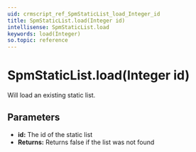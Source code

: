 ```yaml
---
uid: crmscript_ref_SpmStaticList_load_Integer_id
title: SpmStaticList.load(Integer id)
intellisense: SpmStaticList.load
keywords: load(Integer)
so.topic: reference
---
```


# SpmStaticList.load(Integer id)

Will load an existing static list.

## Parameters

* **id:** The id of the static list
* **Returns:** Returns false if the list was not found

